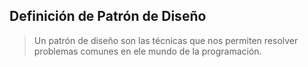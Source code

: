 ## Definición de Patrón de Diseño
> Un patrón de diseño son las técnicas que nos permiten resolver problemas comunes en ele mundo de la programación.
